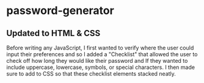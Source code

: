 # password-generator


## Updated to HTML & CSS
Before writing any JavaScript, I first wanted to verify where the user could input their preferences
and so I added a "Checklist" that allowed the user to check off how long they would like their password
and If they wanted to include uppercase, lowercase, symbols, or special characters.
I then made sure to add to CSS so that these checklist elements stacked neatly. 